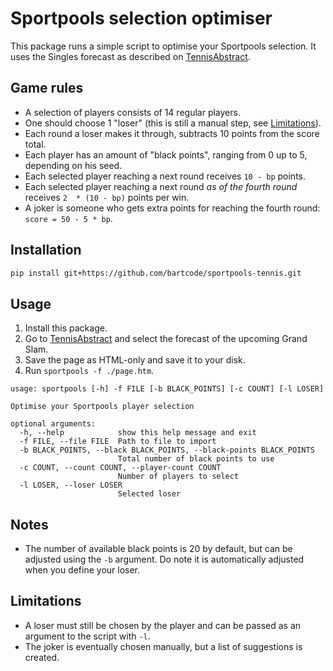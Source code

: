 # Sportpools selection optimiser

This package runs a simple script to optimise your Sportpools selection. It uses the Singles forecast as
described on [TennisAbstract](https://tennisabstract.com/).

## Game rules

- A selection of players consists of 14 regular players.
- One should choose 1 "loser" (this is still a manual step, see [Limitations](#Limitations)).
- Each round a loser makes it through, subtracts 10 points from the score total.
- Each player has an amount of "black points", ranging from 0 up to 5, depending on his seed.
- Each selected player reaching a next round receives `10 - bp` points.
- Each selected player reaching a next round _as of the fourth round_ receives `2  * (10 - bp)` points per win.
- A joker is someone who gets extra points for reaching the fourth round: `score = 50 - 5 * bp`.

## Installation

```bash
pip install git+https://github.com/bartcode/sportpools-tennis.git
```

## Usage

1. Install this package.
2. Go to [TennisAbstract](https://tennisabstract.com/) and select the forecast of the upcoming Grand Slam.
3. Save the page as HTML-only and save it to your disk.
4. Run `sportpools -f ./page.htm`.
```text
usage: sportpools [-h] -f FILE [-b BLACK_POINTS] [-c COUNT] [-l LOSER]

Optimise your Sportpools player selection

optional arguments:
  -h, --help            show this help message and exit
  -f FILE, --file FILE  Path to file to import
  -b BLACK_POINTS, --black BLACK_POINTS, --black-points BLACK_POINTS
                        Total number of black points to use
  -c COUNT, --count COUNT, --player-count COUNT
                        Number of players to select
  -l LOSER, --loser LOSER
                        Selected loser
```

## Notes

- The number of available black points is 20 by default, but can be adjusted using the `-b` argument.
  Do note it is automatically adjusted when you define your loser.

## Limitations

- A loser must still be chosen by the player and can be passed as an argument to the script with `-l`.
- The joker is eventually chosen manually, but a list of suggestions is created.
